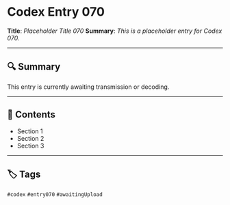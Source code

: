 # Codex Entry 070

**Title**: *Placeholder Title 070*
**Summary**: _This is a placeholder entry for Codex 070._

---

## 🔍 Summary

This entry is currently awaiting transmission or decoding.

---

## 🧠 Contents

- Section 1
- Section 2
- Section 3

---

## 🏷️ Tags

`#codex` `#entry070` `#awaitingUpload`
